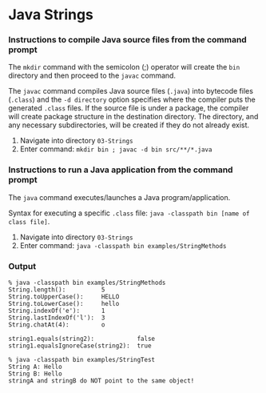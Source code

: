 # Java Strings


### Instructions to compile Java source files from the command prompt

The `mkdir` command with the semicolon (;) operator will create the `bin` directory and then proceed to the `javac` command.

The `javac` command compiles Java source files (`.java`) into bytecode files (`.class`) and the `-d directory` option specifies where the compiler puts the generated `.class` files. If the source file is under a package, the compiler will create package structure in the destination directory. The directory, and any necessary subdirectories, will be created if they do not already exist.

1. Navigate into directory `03-Strings`
2. Enter command: `mkdir bin ; javac -d bin src/**/*.java`


### Instructions to run a Java application from the command prompt

The `java` command executes/launches a Java program/application.

Syntax for executing a specific `.class` file: `java -classpath bin [name of class file]`.

1. Navigate into directory `03-Strings`
2. Enter command: `java -classpath bin examples/StringMethods`


### Output

```
% java -classpath bin examples/StringMethods
String.length():          5
String.toUpperCase():     HELLO
String.toLowerCase():     hello
String.indexOf('e'):      1
String.lastIndexOf('l'):  3
String.chatAt(4):         o

string1.equals(string2):            false
string1.equalsIgnoreCase(string2):  true
```
```
% java -classpath bin examples/StringTest   
String A: Hello
String B: Hello
stringA and stringB do NOT point to the same object!
```
